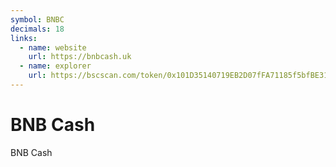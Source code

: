 ```yaml
---
symbol: BNBC
decimals: 18
links:
  - name: website
    url: https://bnbcash.uk
  - name: explorer
    url: https://bscscan.com/token/0x101D35140719EB2D07fFA71185f5bfBE31D6A212
---
```


# BNB Cash

BNB Cash
